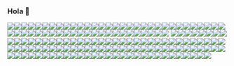 ### Hola 👋
![](https://via.placeholder.com/15/000000/000000?text=+)![](https://via.placeholder.com/15/000000/000000?text=+)![](https://via.placeholder.com/15/000000/000000?text=+)![](https://via.placeholder.com/15/000000/000000?text=+)![](https://via.placeholder.com/15/000000/000000?text=+)![](https://via.placeholder.com/15/000000/000000?text=+)![](https://via.placeholder.com/15/000000/000000?text=+)![](https://via.placeholder.com/15/000000/000000?text=+)![](https://via.placeholder.com/15/000000/000000?text=+)![](https://via.placeholder.com/15/000000/000000?text=+)![](https://via.placeholder.com/15/000000/000000?text=+)![](https://via.placeholder.com/15/000000/000000?text=+)![](https://via.placeholder.com/15/000000/000000?text=+)![](https://via.placeholder.com/15/000000/000000?text=+)![](https://via.placeholder.com/15/000000/000000?text=+)![](https://via.placeholder.com/15/000000/000000?text=+)![](https://via.placeholder.com/15/000000/000000?text=+)![](https://via.placeholder.com/15/000000/000000?text=+)![](https://via.placeholder.com/15/000000/000000?text=+)![](https://via.placeholder.com/15/000000/000000?text=+)![](https://via.placeholder.com/15/000000/000000?text=+)![](https://via.placeholder.com/15/000000/000000?text=+)![](https://via.placeholder.com/15/000000/000000?text=+)![](https://via.placeholder.com/15/000000/000000?text=+)![](https://via.placeholder.com/15/000000/000000?text=+)![](https://via.placeholder.com/15/000000/000000?text=+)![](https://via.placeholder.com/15/000000/000000?text=+)![](https://via.placeholder.com/15/000000/000000?text=+)![](https://via.placeholder.com/15/000000/000000?text=+)![](https://via.placeholder.com/15/000000/000000?text=+)![](https://via.placeholder.com/15/000000/000000?text=+)![](https://via.placeholder.com/15/000000/000000?text=+)![](https://via.placeholder.com/15/000000/000000?text=+)![](https://via.placeholder.com/15/000000/000000?text=+)![](https://via.placeholder.com/15/000000/000000?text=+)![](https://via.placeholder.com/15/000000/000000?text=+)![](https://via.placeholder.com/15/000000/000000?text=+)![](https://via.placeholder.com/15/000000/000000?text=+)![](https://via.placeholder.com/15/000000/000000?text=+)![](https://via.placeholder.com/15/000000/000000?text=+)![](https://via.placeholder.com/15/000000/000000?text=+)![](https://via.placeholder.com/15/000000/000000?text=+)![](https://via.placeholder.com/15/000000/000000?text=+)![](https://via.placeholder.com/15/000000/000000?text=+)![](https://via.placeholder.com/15/000000/000000?text=+)![](https://via.placeholder.com/15/000000/000000?text=+)![](https://via.placeholder.com/15/000000/000000?text=+)![](https://via.placeholder.com/15/000000/000000?text=+)![](https://via.placeholder.com/15/000000/000000?text=+)![](https://via.placeholder.com/15/000000/000000?text=+)![](https://via.placeholder.com/15/000000/000000?text=+)![](https://via.placeholder.com/15/000000/000000?text=+)![](https://via.placeholder.com/15/000000/000000?text=+)![](https://via.placeholder.com/15/c5f015/00ff00?text=+) ![](https://via.placeholder.com/15/000000/000000?text=+)![](https://via.placeholder.com/15/000000/000000?text=+)![](https://via.placeholder.com/15/000000/000000?text=+)![](https://via.placeholder.com/15/000000/000000?text=+)![](https://via.placeholder.com/15/000000/000000?text=+)![](https://via.placeholder.com/15/000000/000000?text=+)![](https://via.placeholder.com/15/000000/000000?text=+)![](https://via.placeholder.com/15/000000/000000?text=+)![](https://via.placeholder.com/15/000000/000000?text=+)![](https://via.placeholder.com/15/000000/000000?text=+)![](https://via.placeholder.com/15/000000/000000?text=+)![](https://via.placeholder.com/15/000000/000000?text=+)![](https://via.placeholder.com/15/000000/000000?text=+)![](https://via.placeholder.com/15/000000/000000?text=+)![](https://via.placeholder.com/15/000000/000000?text=+)![](https://via.placeholder.com/15/000000/000000?text=+)![](https://via.placeholder.com/15/000000/000000?text=+)![](https://via.placeholder.com/15/000000/000000?text=+)![](https://via.placeholder.com/15/000000/000000?text=+)![](https://via.placeholder.com/15/000000/000000?text=+)![](https://via.placeholder.com/15/000000/000000?text=+)![](https://via.placeholder.com/15/000000/000000?text=+)![](https://via.placeholder.com/15/000000/000000?text=+)![](https://via.placeholder.com/15/000000/000000?text=+)![](https://via.placeholder.com/15/000000/000000?text=+)![](https://via.placeholder.com/15/000000/000000?text=+)![](https://via.placeholder.com/15/000000/000000?text=+)![](https://via.placeholder.com/15/000000/000000?text=+)![](https://via.placeholder.com/15/000000/000000?text=+)![](https://via.placeholder.com/15/000000/000000?text=+)![](https://via.placeholder.com/15/000000/000000?text=+)![](https://via.placeholder.com/15/000000/000000?text=+)![](https://via.placeholder.com/15/000000/000000?text=+)![](https://via.placeholder.com/15/000000/000000?text=+)![](https://via.placeholder.com/15/000000/000000?text=+)![](https://via.placeholder.com/15/000000/000000?text=+)![](https://via.placeholder.com/15/000000/000000?text=+)![](https://via.placeholder.com/15/000000/000000?text=+)![](https://via.placeholder.com/15/000000/000000?text=+)![](https://via.placeholder.com/15/000000/000000?text=+)![](https://via.placeholder.com/15/000000/000000?text=+)![](https://via.placeholder.com/15/000000/000000?text=+)![](https://via.placeholder.com/15/000000/000000?text=+)![](https://via.placeholder.com/15/000000/000000?text=+)![](https://via.placeholder.com/15/000000/000000?text=+)![](https://via.placeholder.com/15/000000/000000?text=+)![](https://via.placeholder.com/15/000000/000000?text=+)![](https://via.placeholder.com/15/000000/000000?text=+)![](https://via.placeholder.com/15/000000/000000?text=+)![](https://via.placeholder.com/15/000000/000000?text=+)![](https://via.placeholder.com/15/000000/000000?text=+)![](https://via.placeholder.com/15/000000/000000?text=+)![](https://via.placeholder.com/15/000000/000000?text=+)![](https://via.placeholder.com/15/000000/000000?text=+)![](https://via.placeholder.com/15/000000/000000?text=+)![](https://via.placeholder.com/15/000000/000000?text=+)![](https://via.placeholder.com/15/000000/000000?text=+)![](https://via.placeholder.com/15/000000/000000?text=+)![](https://via.placeholder.com/15/000000/000000?text=+)![](https://via.placeholder.com/15/000000/000000?text=+)![](https://via.placeholder.com/15/000000/000000?text=+)![](https://via.placeholder.com/15/000000/000000?text=+)![](https://via.placeholder.com/15/000000/000000?text=+)![](https://via.placeholder.com/15/000000/000000?text=+)![](https://via.placeholder.com/15/000000/000000?text=+)![](https://via.placeholder.com/15/000000/000000?text=+)![](https://via.placeholder.com/15/000000/000000?text=+)![](https://via.placeholder.com/15/000000/000000?text=+)![](https://via.placeholder.com/15/000000/000000?text=+)![](https://via.placeholder.com/15/000000/000000?text=+)![](https://via.placeholder.com/15/000000/000000?text=+)![](https://via.placeholder.com/15/000000/000000?text=+)![](https://via.placeholder.com/15/000000/000000?text=+)![](https://via.placeholder.com/15/000000/000000?text=+)![](https://via.placeholder.com/15/000000/000000?text=+)![](https://via.placeholder.com/15/000000/000000?text=+)![](https://via.placeholder.com/15/000000/000000?text=+)![](https://via.placeholder.com/15/000000/000000?text=+)![](https://via.placeholder.com/15/000000/000000?text=+)![](https://via.placeholder.com/15/000000/000000?text=+)![](https://via.placeholder.com/15/000000/000000?text=+)![](https://via.placeholder.com/15/000000/000000?text=+)![](https://via.placeholder.com/15/000000/000000?text=+)![](https://via.placeholder.com/15/000000/000000?text=+)![](https://via.placeholder.com/15/000000/000000?text=+)![](https://via.placeholder.com/15/000000/000000?text=+)![](https://via.placeholder.com/15/000000/000000?text=+)![](https://via.placeholder.com/15/000000/000000?text=+)![](https://via.placeholder.com/15/000000/000000?text=+)![](https://via.placeholder.com/15/000000/000000?text=+)![](https://via.placeholder.com/15/000000/000000?text=+)![](https://via.placeholder.com/15/000000/000000?text=+)![](https://via.placeholder.com/15/000000/000000?text=+)![](https://via.placeholder.com/15/000000/000000?text=+)![](https://via.placeholder.com/15/000000/000000?text=+)![](https://via.placeholder.com/15/000000/000000?text=+)![](https://via.placeholder.com/15/000000/000000?text=+)![](https://via.placeholder.com/15/000000/000000?text=+)![](https://via.placeholder.com/15/000000/000000?text=+)
